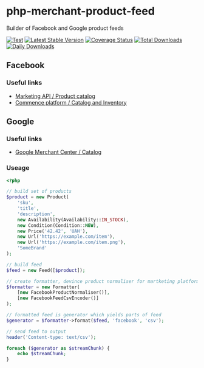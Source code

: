 # php-merchant-product-feed

Builder of Facebook and Google product feeds

[![Test](https://github.com/sokil/php-merchant-product-feed/workflows/Test/badge.svg?branch=3.0)](https://github.com/sokil/php-merchant-product-feed/actions?query=workflow%3A%22Test)
[![Latest Stable Version](https://poser.pugx.org/sokil/php-merchant-product-feed/v/stable.png)](https://packagist.org/packages/sokil/php-merchant-product-feed)
[![Coverage Status](https://coveralls.io/repos/sokil/php-merchant-product-feed/badge.png)](https://coveralls.io/r/sokil/php-merchant-product-feed)
[![Total Downloads](http://img.shields.io/packagist/dt/sokil/php-merchant-product-feed.svg?1)](https://packagist.org/packages/sokil/php-merchant-product-feed)
[![Daily Downloads](https://poser.pugx.org/sokil/php-merchant-product-feed/d/daily)](https://packagist.org/packages/sokil/php-merchant-product-feed/stats)

## Facebook

### Useful links

* [Marketing API / Product catalog ](https://developers.facebook.com/docs/marketing-api/catalog)
* [Commence platform / Catalog and Inventory](https://developers.facebook.com/docs/commerce-platform/catalog)

## Google

### Useful links

* [Google Merchant Center / Catalog](https://support.google.com/merchants/answer/7052112?visit_id=637475497990766300-2364174748&hl=ru&rd=1)

### Useage

```php
<?php

// build set of products
$product = new Product(
    'sku',
    'title',
    'description',
    new Availability(Availability::IN_STOCK),
    new Condition(Condition::NEW),
    new Price('42.42', 'UAH'),
    new Url('https://example.com/item'),
    new Url('https://example.com/item.png'),
    'SomeBrand'
);

// build feed
$feed = new Feed([$product]);

// create formatter, devince product normaliser for martketing platform and define encoder to some formats
$formatter = new Formatter(
    [new FacebookProductNormaliser()],
    [new FacebookFeedCsvEncoder()]
);

// formatted feed is generator which yields parts of feed
$generator = $formatter->format($feed, 'facebook', 'csv');

// send feed to output
header('Content-type: text/csv');

foreach ($generator as $streamChunk) {
    echo $streamChunk;
}
        
```
